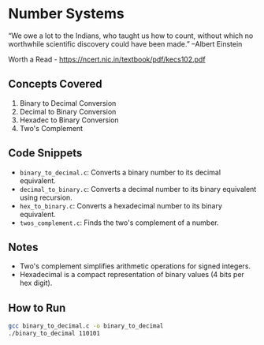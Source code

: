 # Number Systems

“We owe a lot to the Indians, who taught us how to count, without which no
worthwhile scientific discovery could have been made.”
							  –Albert Einstein

Worth a Read - https://ncert.nic.in/textbook/pdf/kecs102.pdf

## Concepts Covered
1. Binary to Decimal Conversion
2. Decimal to Binary Conversion
3. Hexadec to Binary Conversion
4. Two's Complement

## Code Snippets
- `binary_to_decimal.c`: Converts a binary number to its decimal equivalent.
- `decimal_to_binary.c`: Converts a decimal number to its binary equivalent using recursion.
- `hex_to_binary.c`: Converts a hexadecimal number to its binary equivalent.
- `twos_complement.c`: Finds the two's complement of a number.

## Notes
- Two's complement simplifies arithmetic operations for signed integers.
- Hexadecimal is a compact representation of binary values (4 bits per hex digit).

## How to Run
```bash
gcc binary_to_decimal.c -o binary_to_decimal
./binary_to_decimal 110101
